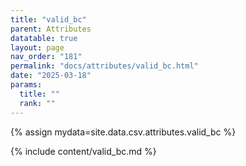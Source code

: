 ```yaml
---
title: "valid_bc"
parent: Attributes
datatable: true
layout: page
nav_order: "181"
permalink: "docs/attributes/valid_bc.html"
date: "2025-03-18"
params:
  title: ""
  rank: ""
---
```

{% assign mydata=site.data.csv.attributes.valid_bc %} 

{% include content/valid_bc.md %}
